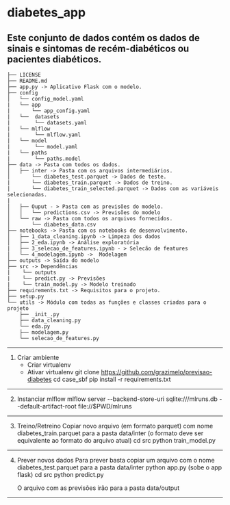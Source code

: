 diabetes_app
==============================
Este conjunto de dados contém os dados de sinais e sintomas de recém-diabéticos ou pacientes diabéticos.
------------
    ├── LICENSE
    ├── README.md
    ├── app.py -> Aplicativo Flask com o modelo.
    ├── config
    │   └── config_model.yaml
    |   └── app
    |       └── app_config.yaml
    |   └──  datasets
    |        └── datasets.yaml
    |   └── mlflow
    |        └── mlflow.yaml
    |   └── model
    |        └── model.yaml
    |   └── paths
    |        └── paths.model
    ├── data -> Pasta com todos os dados.
    │   ├── inter -> Pasta com os arquivos intermediários.
    │       └── diabetes_test.parquet -> Dados de teste.
    |       └── diabetes_train.parquet -> Dados de treino.
    |       └── diabetes_train_selected.parquet -> Dados com as variáveis selecionadas. 
    |
    │   ├── Ouput - > Pasta com as previsões do modelo. 
    │   │   └── predictions.csv -> Previsões do modelo
    │   └── raw -> Pasta com todos os arquivos fornecidos.
    │       └── diabetes_data.csv   
    ├── notebooks -> Pasta com os notebooks de desenvolvimento.
    │   ├── 1_data_cleaning.ipynb -> Limpeza dos dados
    │   ├── 2_eda.ipynb -> Análise exploratória
    |   ├── 3_selecao_de_features.ipynb - > Selecão de features
    │   └── 4_modelagem.ipynb ->  Modelagem
    ├── outputs -> Saída do modelo
    ├── src -> Dependências
    |    └── outputs
    |    └── predict.py -> Previsões
    |    └── train_model.py -> Modelo treinado
    ├── requirements.txt -> Requisitos para o projeto.
    ├── setup.py 
    └── utils -> Módulo com todas as funções e classes criadas para o projeto
        ├── _init_.py
        ├── data_cleaning.py
        └── eda.py
        ├── modelagem.py
        └── selecao_de_features.py
------------

1) Criar ambiente
    - Criar virtualenv
    - Ativar virtualenv
      git clone https://github.com/grazimelo/previsao-diabetes
      cd case_sbf
      pip install -r requirements.txt
------------
2) Instanciar mlflow
    mlflow server --backend-store-uri sqlite:///mlruns.db --default-artifact-root file://$PWD/mlruns
------------
3) Treino/Retreino
    Copiar novo arquivo (em formato parquet) com nome diabetes_train.parquet para a pasta data/inter (o formato deve ser equivalente ao formato do arquivo atual)
    cd src
    python train_model.py
------------
4) Prever novos dados
    Para prever basta copiar um arquivo com o nome diabetes_test.parquet para a pasta data/inter
    python app.py (sobe o app flask)
    cd src
    python predict.py

    O arquivo com as previsões irão para a pasta data/output
------------
